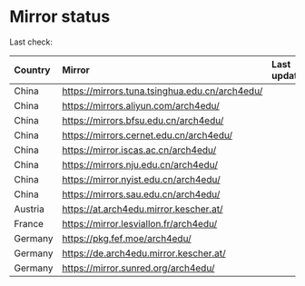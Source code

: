 <script src="./time.js"></script>
# Mirror status
Last check: <script type="text/javascript">localize(1726147598.349685);</script>

|Country|Mirror|Last update|
|:------|:-----|:----------|
|China|https://mirrors.tuna.tsinghua.edu.cn/arch4edu/|<script type="text/javascript">localize(1726123402);</script>|
|China|https://mirrors.aliyun.com/arch4edu/|<script type="text/javascript">localize(1726123402);</script>|
|China|https://mirrors.bfsu.edu.cn/arch4edu/|<script type="text/javascript">localize(1726079901);</script>|
|China|https://mirrors.cernet.edu.cn/arch4edu/|<script type="text/javascript">localize(1726123402);</script>|
|China|https://mirror.iscas.ac.cn/arch4edu/|<script type="text/javascript">localize(1726123402);</script>|
|China|https://mirrors.nju.edu.cn/arch4edu/|<script type="text/javascript">localize(1726123402);</script>|
|China|https://mirror.nyist.edu.cn/arch4edu/|<script type="text/javascript">localize(1726079901);</script>|
|China|https://mirrors.sau.edu.cn/arch4edu/|<script type="text/javascript">localize(1726123402);</script>|
|Austria|https://at.arch4edu.mirror.kescher.at/|<script type="text/javascript">localize(1726123402);</script>|
|France|https://mirror.lesviallon.fr/arch4edu/|<script type="text/javascript">localize(1726079901);</script>|
|Germany|https://pkg.fef.moe/arch4edu/|<script type="text/javascript">localize(1726123402);</script>|
|Germany|https://de.arch4edu.mirror.kescher.at/|<script type="text/javascript">localize(1726123402);</script>|
|Germany|https://mirror.sunred.org/arch4edu/|<script type="text/javascript">localize(1726123402);</script>|

<script src="./tablefilter/tablefilter.js"></script>
<script src="./table.js"></script>